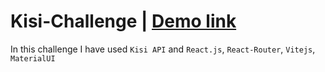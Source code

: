 # Kisi-Challenge | [Demo link](https://kisi-challenge.netlify.app)
In this challenge I have used `Kisi API` and `React.js`, `React-Router`, `Vitejs`, `MaterialUI`


